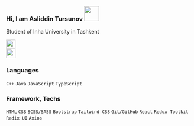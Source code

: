 ### Hi, I am Asliddin Tursunov <img src="https://media3.giphy.com/media/gM5qFksULw54NMWyry/giphy.gif?cid=ecf05e47uqunyujdrege7gtltslvn3s6qly2hchlux88ft1u&rid=giphy.gif&ct=s" width="40px">

Student of Inha University in Tashkent </br>

<a href="https://t.me/farkhodovich_04" >
  <img src="https://seeklogo.com/images/T/telegram-new-2019-simple-logo-FAD5A4800F-seeklogo.com.png" width="25px">
</a>
<br/>
<a href="https://www.linkedin.com/in/asliddin-tursunov-74564b253/">
 <img src="https://w7.pngwing.com/pngs/1002/775/png-transparent-in-logo-linkedin-facebook-social-media-font-awesome-icon-linkedin-blue-text-trademark-thumbnail.png" width="25px">
</a>

</br>

### Languages 
<code>C++</code>
<code>Java</code>
<code>JavaScript</code>
<code>TypeScript</code>

### Framework, Techs
<code>HTML</code>
<code>CSS</code>
<code>SCSS/SASS</code>
<code>Bootstrap</code>
<code>Tailwind CSS</code>
<code>Git/GitHub</code>
<code>React</code>
<code>Redux Toolkit</code>
<code>Radix UI</code>
<code>Axios</code>
